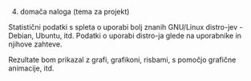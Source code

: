 4. domača naloga (tema za projekt)

Statistični podatki s spleta o uporabi bolj znanih GNU/Linux distro-jev - Debian, Ubuntu, itd. 
Podatki o uporabi distro-ja glede na uporabnike in njihove zahteve.

Rezultate bom prikazal z grafi, grafikoni, risbami, s pomočjo grafične animacije, itd.
